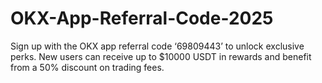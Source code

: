 # OKX-App-Referral-Code-2025
Sign up with the OKX app referral code ‘69809443’ to unlock exclusive perks. New users can receive up to $10000 USDT in rewards and benefit from a 50% discount on trading fees.
